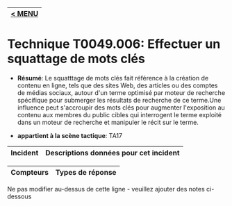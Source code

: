 |[< MENU](../../README.md)|
|---|
# Technique T0049.006: Effectuer un squattage de mots clés

* **Résumé**: Le squatttage de mots clés fait référence à la création de contenu en ligne, tels que des sites Web, des articles ou des comptes de médias sociaux, autour d'un terme optimisé par moteur de recherche spécifique pour submerger les résultats de recherche de ce terme.Une influence peut s'accroupir des mots clés pour augmenter l'exposition au contenu aux membres du public cibles qui interrogent le terme exploité dans un moteur de recherche et manipuler le récit sur le terme.

* **appartient à la scène tactique**: TA17


|Incident |Descriptions données pour cet incident |
|-------- |-------------------- |



|Compteurs |Types de réponse |
|-------- |-------------- |


Ne pas modifier au-dessus de cette ligne - veuillez ajouter des notes ci-dessous